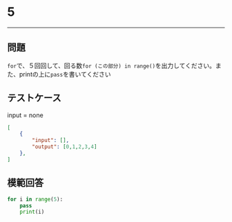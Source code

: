 # 5

---
## 問題

`for`で、５回回して、回る数`for (この部分) in range()`を出力してください。また、printの上に`pass`を書いてください

## テストケース
input = none
```json
[
	{
		"input": [],
		"output": [0,1,2,3,4]
  	},
]
```

## 模範回答
```python
for i in range(5):
    pass
    print(i)
```